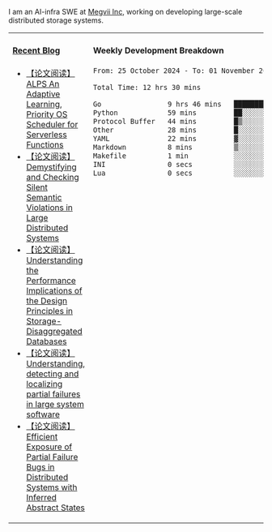 I am an AI-infra SWE at [Megvii Inc](https://en.megvii.com/), working on developing large-scale distributed storage systems.

<table width="960px">
<tr>
<td valign="top" width="50%">

#### <a href="https://www.kongjun18.me" target="_blank">Recent Blog</a>

<!-- BLOG-POST-LIST:START -->
- [【论文阅读】ALPS An Adaptive Learning, Priority OS Scheduler for Serverless Functions](https://kongjun18.github.io/posts/alps-an-adaptive-learning-priority-os-scheduler-for-serverless-functions/)
- [【论文阅读】Demystifying and Checking Silent Semantic Violations in Large Distributed Systems](https://kongjun18.github.io/posts/demystifying-and-checking-silent-semantic-violations-in-large-distributed-systems/)
- [【论文阅读】Understanding the Performance Implications of the Design Principles in Storage-Disaggregated Databases](https://kongjun18.github.io/posts/understanding-the-performance-implications-of-the-design-principles-in-storage-disaggregated-databases/)
- [【论文阅读】Understanding, detecting and localizing partial failures in large system software](https://kongjun18.github.io/posts/understanding-detecting-and-localizing-partial-failures-in-large-system-software/)
- [【论文阅读】Efficient Exposure of Partial Failure Bugs in Distributed Systems with Inferred Abstract States](https://kongjun18.github.io/posts/efficient-exposure-of-partial-failure-bugs-in-distributed-systems-with-inferred-abstract-states/)
<!-- BLOG-POST-LIST:END -->

</td>
<td valign="top" width="50%">

#### Weekly Development Breakdown

<!--START_SECTION:waka-->

```txt
From: 25 October 2024 - To: 01 November 2024

Total Time: 12 hrs 30 mins

Go                9 hrs 46 mins   ███████████████████▓░░░░░   78.10 %
Python            59 mins         ██░░░░░░░░░░░░░░░░░░░░░░░   07.89 %
Protocol Buffer   44 mins         █▒░░░░░░░░░░░░░░░░░░░░░░░   05.88 %
Other             28 mins         █░░░░░░░░░░░░░░░░░░░░░░░░   03.82 %
YAML              22 mins         ▓░░░░░░░░░░░░░░░░░░░░░░░░   03.04 %
Markdown          8 mins          ▒░░░░░░░░░░░░░░░░░░░░░░░░   01.11 %
Makefile          1 min           ░░░░░░░░░░░░░░░░░░░░░░░░░   00.15 %
INI               0 secs          ░░░░░░░░░░░░░░░░░░░░░░░░░   00.01 %
Lua               0 secs          ░░░░░░░░░░░░░░░░░░░░░░░░░   00.01 %
```

<!--END_SECTION:waka-->
</td>
</tr>

</table>
